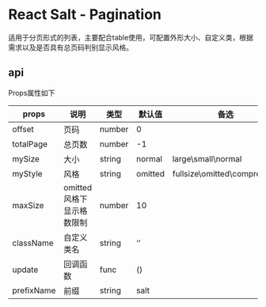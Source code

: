 # React Salt - Pagination
适用于分页形式的列表，主要配合table使用，可配置外形大小、自定义类，根据需求以及是否具有总页码判别显示风格。

## api

Props属性如下

props | 说明 | 类型 | 默认值 | 备选 
------------ |--------------- | ------------- | ------------- | -------------
offset | 页码 | number | 0 |
totalPage | 总页数 | number | -1 |
mySize | 大小 | string | normal | large\small\normal |
myStyle | 风格 | string | omitted | fullsize\omitted\compressed |
maxSize | omitted风格下显示格数限制 | number | 10 |
className | 自定义类名 | string | ‘’ |
update | 回调函数 | func | () |
prefixName | 前缀 | string | salt |

